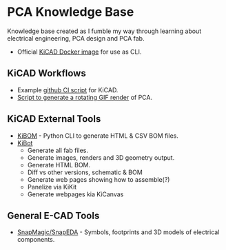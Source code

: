 # PCA Knowledge Base
Knowledge base created as I fumble my way through learning about electrical engineering, PCA design and PCA fab.

* Official [KiCAD Docker image](https://hub.docker.com/r/kicad/kicad) for use as CLI.

## KiCAD Workflows

* Example [github CI script](https://github.com/vroland/epdiy-hardware/blob/main/.github/workflows/main.yml) for KiCAD. 
* [Script to generate a rotating GIF render](https://gist.github.com/arturo182/57ab066e6a4a36ee22979063e4d5cce1) of PCA. 

## KiCAD External Tools

* [KiBOM](https://github.com/SchrodingersGat/KiBoM) - Python CLI to generate HTML & CSV BOM files.
* [KiBot](https://github.com/INTI-CMNB/KiBot)
  * Generate all fab files.
  * Generate images, renders and 3D geometry output.
  * Generate HTML BOM.
  * Diff vs other versions, schematic & BOM
  * Generate web pages showing how to assemble(?)
  * Panelize via KiKit
  * Generate webpages kia KiCanvas

 ## General E-CAD Tools

 * [SnapMagic/SnapEDA](https://www.snapeda.com/) - Symbols, footprints and 3D models of electrical components.
